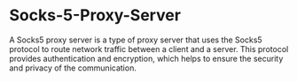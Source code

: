 # Socks-5-Proxy-Server
A Socks5 proxy server is a type of proxy server that uses the Socks5 protocol to route network traffic between a client and a server. This protocol provides authentication and encryption, which helps to ensure the security and privacy of the communication.
